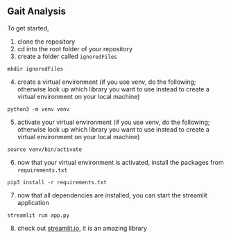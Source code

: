 ## Gait Analysis

To get started, 

1. clone the repository
2. cd into the root folder of your repository
3. create a folder called `ignoredFiles`

```
mkdir ignoredFiles
```

4. create a virtual environment (if you use venv, do the following; otherwise look up which library you want to use instead to create a virtual environment on your local machine)

```
python3 -m venv venv
```

5. activate your virtual environment (if you use venv, do the following; otherwise look up which library you want to use instead to create a virtual environment on your local machine)

```
source venv/bin/activate
```

6. now that your virtual environment is activated, install the packages from `requirements.txt`

```
pip3 install -r requirements.txt
```

7. now that all dependencies are installed, you can start the streamlit application

```
streamlit run app.py
```

8. check out [streamlit.io](https://streamlit.io/), it is an amazing library

